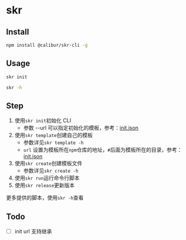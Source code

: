 # skr

## Install
```sh
npm install @calibur/skr-cli -g
```

## Usage
```sh
skr init
```

```sh
skr -h
```

## Step
1. 使用`skr init`初始化 CLI
    - 参数 --url 可以指定初始化的模板，参考：[init.json](https://github.com/calibur-tv/skr/blob/main/packages/template/init.json)
2. 使用`skr template`创建自己的模板
    - 参数详见`skr template -h`
    - `url` 设置为模板所在`npm`仓库的地址，`#`后面为模板所在的目录，参考：[init.json](https://github.com/calibur-tv/skr/blob/main/packages/template/init.json#L7)
2. 使用`skr create`创建模板文件
    - 参数详见`skr create -h`
3. 使用`skr run`运行命令行脚本
4. 使用`skr release`更新版本

更多提供的脚本，使用`skr -h`查看

## Todo
- [ ] init url 支持继承
